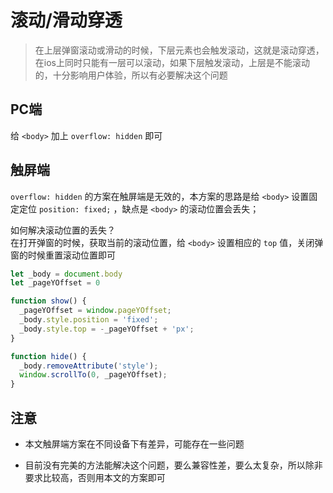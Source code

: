 # 滚动/滑动穿透

> 在上层弹窗滚动或滑动的时候，下层元素也会触发滚动，这就是滚动穿透，在ios上同时只能有一层可以滚动，如果下层触发滚动，上层是不能滚动的，十分影响用户体验，所以有必要解决这个问题

## PC端
给 `<body>` 加上 `overflow: hidden` 即可


## 触屏端

`overflow: hidden` 的方案在触屏端是无效的，本方案的思路是给 `<body>` 设置固定定位 `position: fixed;` ，缺点是 `<body>` 的滚动位置会丢失；  

如何解决滚动位置的丢失？  
在打开弹窗的时候，获取当前的滚动位置，给 `<body>` 设置相应的 `top` 值，关闭弹窗的时候重置滚动位置即可

```javascript
let _body = document.body
let _pageYOffset = 0

function show() {
  _pageYOffset = window.pageYOffset;
  _body.style.position = 'fixed';
  _body.style.top = -_pageYOffset + 'px';
}

function hide() {
  _body.removeAttribute('style');
  window.scrollTo(0, _pageYOffset);
}
```

## 注意

- 本文触屏端方案在不同设备下有差异，可能存在一些问题

- 目前没有完美的方法能解决这个问题，要么兼容性差，要么太复杂，所以除非要求比较高，否则用本文的方案即可